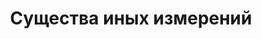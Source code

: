 ---
title: 'Существа иных измерений'
titleEnglish: 'Creatures of strange dimensions'
dateStart: 2020
dateEnd: 2023
# dateEnd: 2023-06-30
images: ['существа_иных_измерений.jpg']
extra: 'бумага, спиртовые маркеры, акварель'
size: 'A4'
# size: '21 x 29.7 cm'
# display: false
text: 'Работа, вдохновлённая Жоаном Миро'
---